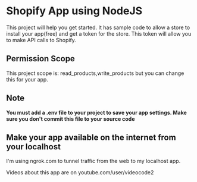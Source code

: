 # Shopify App using NodeJS

This project will help you get started. It has sample code to allow a store to install your app(free) and get a token for the store. This token will allow you to make API calls to Shopify.

## Permission Scope

This project scope is: read_products,write_products but you can change this for your app.

## Note
**You must add a .env file to your project to save your app settings. Make sure you don't commit this file to your source code**

## Make your app available on the internet from your localhost

I'm using ngrok.com to tunnel traffic from the web to my localhost app.

Videos about this app are on youtube.com/user/videocode2